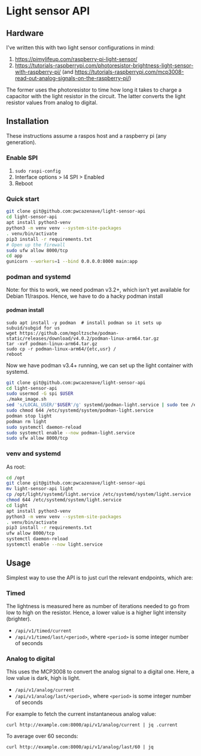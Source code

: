 # Light sensor API

## Hardware

I've written this with two light sensor configurations in mind:

1. https://pimylifeup.com/raspberry-pi-light-sensor/
1. https://tutorials-raspberrypi.com/photoresistor-brightness-light-sensor-with-raspberry-pi/ (and https://tutorials-raspberrypi.com/mcp3008-read-out-analog-signals-on-the-raspberry-pi/)

The former uses the photoresistor to time how long it takes to charge a capacitor with the light resistor in the circuit. The latter converts the light resistor values from analog to digital.


## Installation

These instructions assume a raspos host and a raspberry pi (any generation).

### Enable SPI

1. `sudo raspi-config`
1. Interface options > I4 SPI > Enabled
1. Reboot

### Quick start

```bash
git clone git@github.com:pwcazenave/light-sensor-api
cd light-sensor-api
apt install python3-venv
python3 -m venv venv --system-site-packages
. venv/bin/activate
pip3 install -r requirements.txt
# Open up the firewall
sudo ufw allow 8000/tcp
cd app
gunicorn --workers=1 --bind 0.0.0.0:8000 main:app
```

### podman and systemd

Note: for this to work, we need podman v3.2+, which isn't yet available for Debian 11/raspos. Hence, we have to do a hacky podman install

#### podman install

```
sudo apt install -y podman  # install podman so it sets up subuid/subgid for us
wget https://github.com/mgoltzsche/podman-static/releases/download/v4.0.2/podman-linux-arm64.tar.gz
tar -xvf podman-linux-arm64.tar.gz
sudo cp -r podman-linux-arm64/{etc,usr} /
reboot
```

Now we have podman v3.4+ running, we can set up the light container with systemd.

```bash
git clone git@github.com:pwcazenave/light-sensor-api
cd light-sensor-api
sudo usermod -G spi $USER
./make_image.sh
sed 's/LOCAL_USER/'$USER'/g' systemd/podman-light.service | sudo tee /etc/systemd/system/podman-light.service
sudo chmod 644 /etc/systemd/system/podman-light.service
podman stop light
podman rm light
sudo systemctl daemon-reload
sudo systemctl enable --now podman-light.service
sudo ufw allow 8000/tcp

```

### venv and systemd

As root:

```bash
cd /opt
git clone git@github.com:pwcazenave/light-sensor-api
mv light-sensor-api light
cp /opt/light/systemd/light.service /etc/systemd/system/light.service
chmod 644 /etc/systemd/system/light.service
cd light
apt install python3-venv
python3 -m venv venv --system-site-packages
. venv/bin/activate
pip3 install -r requirements.txt
ufw allow 8000/tcp
systemctl daemon-reload
systemctl enable --now light.service
```

## Usage

Simplest way to use the API is to just curl the relevant endpoints, which are:

### Timed

The lightness is measured here as number of iterations needed to go from low to high on the resistor. Hence, a lower value is a higher light intensity (brighter).

* `/api/v1/timed/current`
* `/api/v1/timed/last/<period>`, where `<period>` is some integer number of seconds

### Analog to digital

This uses the MCP3008 to convert the analog signal to a digital one. Here, a low value is dark, high is light.

* `/api/v1/analog/current`
* `/api/v1/analog/last/<period>`, where `<period>` is some integer number of seconds

For example to fetch the current instantaneous analog value:

`curl http://example.com:8000/api/v1/analog/current | jq .current`

To average over 60 seconds:

`curl http://example.com:8000/api/v1/analog/last/60 | jq`
